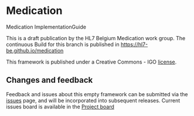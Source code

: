 # Medication

Medication ImplementationGuide

This is a draft publication by the HL7 Belgium Medication work group. 
The continuous Build for this branch is published in https://hl7-be.github.io/medication

This framework is published under a Creative Commons - IGO [license](LICENSE.md).

## Changes and feedback

Feedback and issues about this empty framework can be submitted via the [issues](issues) page, and will be incorporated into subsequent releases.
Current issues board is available in the [Project board](https://github.com/hl7-be/medication/projects/1)


